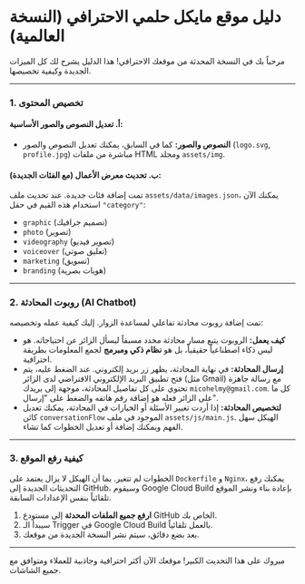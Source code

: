 # دليل موقع مايكل حلمي الاحترافي (النسخة العالمية)

مرحباً بك في النسخة المحدثة من موقعك الاحترافي! هذا الدليل يشرح لك كل الميزات الجديدة وكيفية تخصيصها.

---

### 1. تخصيص المحتوى

#### أ. تعديل النصوص والصور الأساسية:
-   **النصوص والصور:** كما في السابق، يمكنك تعديل النصوص والصور (`logo.svg`, `profile.jpg`) مباشرة من ملفات HTML ومجلد `assets/img`.

#### ب. **تحديث معرض الأعمال (مع الفئات الجديدة):**
تمت إضافة فئات جديدة. عند تحديث ملف `assets/data/images.json`، يمكنك الآن استخدام هذه القيم في حقل `"category"`:
-   `graphic` (تصميم جرافيك)
-   `photo` (تصوير)
-   `videography` (تصوير فيديو)
-   `voiceover` (تعليق صوتي)
-   `marketing` (تسويق)
-   `branding` (هويات بصرية)

---

### 2. روبوت المحادثة (AI Chatbot)

تمت إضافة روبوت محادثة تفاعلي لمساعدة الزوار. إليك كيفية عمله وتخصيصه:

-   **كيف يعمل:** الروبوت يتبع مسار محادثة محدد مسبقاً ليسأل الزائر عن احتياجاته. هو ليس ذكاء اصطناعياً حقيقياً، بل هو **نظام ذكي ومبرمج** لجمع المعلومات بطريقة احترافية.
-   **إرسال المحادثة:** في نهاية المحادثة، يظهر زر بريد إلكتروني. عند الضغط عليه، يتم فتح تطبيق البريد الإلكتروني الافتراضي لدى الزائر (مثل Gmail) مع رسالة جاهزة تحتوي على كل تفاصيل المحادثة، موجهة إلى بريدك `micohelmy@gmail.com`. كل ما على الزائر فعله هو إضافة رقم هاتفه والضغط على "إرسال".
-   **لتخصيص المحادثة:** إذا أردت تغيير الأسئلة أو الخيارات في المحادثة، يمكنك تعديل كائن `conversationFlow` الموجود في ملف `assets/js/main.js`. الهيكل سهل الفهم ويمكنك إضافة أو تعديل الخطوات كما تشاء.

---

### 3. كيفية رفع الموقع

الخطوات لم تتغير. بما أن الهيكل لا يزال يعتمد على `Dockerfile` و `Nginx`، يمكنك رفع التحديثات الجديدة إلى GitHub، وسيقوم Google Cloud Build بإعادة بناء ونشر الموقع تلقائياً بنفس الإعدادات السابقة.

1.  **ارفع جميع الملفات المحدثة** إلى مستودع GitHub الخاص بك.
2.  سيبدأ الـ Trigger في Google Cloud Build بالعمل تلقائياً.
3.  بعد بضع دقائق، سيتم نشر النسخة الجديدة من موقعك.

---

مبروك على هذا التحديث الكبير! موقعك الآن أكثر احترافية وجاذبية للعملاء ومتوافق مع جميع الشاشات.
